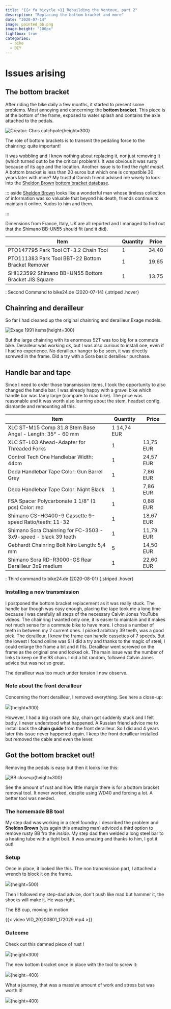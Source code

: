 ```yaml
---
title: "{{< fa bicycle >}} Rebuilding the Ventoux, part 2"
description: "Replacing the bottom bracket and more"
date: "2020-07-14"
image: painted_bb.png
image-height: "100px"
lightbox: true
categories: 
  - bike
  - DIY
---
```


# Issues arising

## The bottom bracket

After riding the bike daily a few months, it started to present some problems.
Most annoying and concerning: the **bottom bracket**. This piece is at the bottom of 
the frame, exposed to water splash and contains the axle attached to the pedals.

![Creator: Chris catchpole](bb.jpg){height=300}

The role of bottom brackets is to transmit the pedaling force to the chainring: quite important!

It was wobbling and I knew nothing about replacing it, nor just removing it (which turned out to be the critical problem!). It was obvious it was rusty because of its age and the location. Another issue is to find the _right model_. A bottom bracket is less 
than 20 euros but which one is compatible 30 years later with mine?
My trustful Danish friend advised me wisely to look into the [Sheldon Brown](https://www.sheldonbrown.com) 
[bottom bracket database](https://www.sheldonbrown.com/bbsize.html#shimano).

::: aside
 [Sheldon Brown](https://www.sheldonbrown.com)  looks like a wonderful man whose 
 tireless collection of information was so valuable that beyond his death, friends continue to maintain it online. Kudos to him and them.

:::

Dimensions from France, Italy, UK are all reported and I managed to find out that
 the Shimano BB-UN55 should fit (and it did).



| Item                                                | Quantity | Price |
|-----------------------------------------------------|----------|-------|
| PTO147795 Park Tool CT-3.2 Chain Tool               | 1        | 34.40 |
| PTO111383 Park Tool BBT-22 Bottom Bracket Remover   | 1        | 19.65 |
| SHI123592 Shimano BB-UN55 Bottom Bracket JIS Square | 1        | 13.75 |

: Second Command to bike24.de (2020-07-14) {.striped .hover}

## Chainring and derailleur

So far I had cleaned up the original chainring and derailleur Exage models.

![Exage 1991 items](signal-2020-05-21-191317.jpg){height=300}

But the large chainring with its enormous 52T was too big for a commute bike.
Derailleur was working ok, but I was also curious to install one, even if I had no 
experience. No derailleur hanger to be seen, it was directly screwed in the frame.
Did a try with a Sora basic derailleur purchase.

## Handle bar and tape

Since I need to order those transmission items, I took  the opportunity to also changed the handle bar.
I was already happy with a gravel bike which handle bar was fairly large (compare to road bike). The price was reasonable and it was worth also learning about the stem, headset config, dismantle and remounting all this.

| Item                                                | Quantity | Price |
|-----------------------------------------------------|----------|-------|
| XLC ST-M15 Comp 31.8 Stem Base Angel - Length: 35° - 60 mm | 1   14,74 EUR  |
| XLC ST-L03 Ahead-Adapter for Threaded Forks | 1  | 13,75 EUR    |
| Control Tech One Handlebar Width: 44cm |  1  | 24,57 EUR   | 
| Deda Handlebar Tape Color: Gun Barrel Grey | 1 |  7,86 EUR    |
| Deda Handlebar Tape Color: Night Black | 1  | 7,86 EUR   | 
| FSA Spacer Polycarbonate 1 1/8" (1 pcs) Color: red | 1 |  0,88 EUR  |  
| Shimano CS-HG400-9 Cassette 9-speed Ratio/teeth: 11-32 | 1  | 18,67 EUR   | 
| Shimano Sora Chainring for FC-3503 - 3x9-speed - black  39 teeth | 1 |  11,79 EUR   | 
| Gebhardt Chainring Bolt Niro Length: 5,4 mm | 5 |   14,50 EUR    |
| Shimano Sora RD-R3000-GS Rear Derailleur 3x9 medium | 1 |  22,60 EUR   |

: Third command to bike24.de (2020-08-01) {.striped .hover}

### Installing a new transmission

I postponed the bottom bracket replacement as it was really stuck. The handle bar though was easy enough, placing the tape took me a long time because I was carefully all steps of the necessary Calvin Jones YouTube videos.
The chainring I wanted only one, it is easier to maintain and it makes not much sense for a commute bike to have more. I chose a number of teeth in between my 2 current ones. I picked arbitrary 39 teeth, was a good pick.
The derailleur, I knew the frame can handle cassettes of 7 speeds. But the lowest I found online was 9! I did a try and thanks to the magic of steel, I could enlarge the frame a bit and it fits.
Derailleur went screwed on the frame as the original one and looked ok. The main issue was the number of links to keep on the 9S chain. I did a bit random, followed Calvin Jones advice but was not so great.

The derailleur was too much under tension I now observe.

### Note about the front derailleur

Concerning the front derailleur, I removed everything. See here a close-up:

![](IMG_20200819_084455.jpg){height=300}

However, I had a big crash one day, chain got suddenly stuck and I felt badly. I never understood what happened. A Russian friend advice me to install back the **chain guide** from the front derailleur. So I did and 4 years later this issue never happened again. I keep the front derailleur installed but removed the cable and even the lever.

## Got the bottom bracket out!

Removing the pedals is easy but then it looks like this:

![BB closeup](IMG_20200713_130943.jpg){height=300}

See the amount of rust and how little margin there is for a bottom bracket removal tool. It never worked, despite using WD40 and forcing a lot. A better tool was needed.

### The homemade BB tool

My step dad was working in a steel foundry. I described the problem and **Sheldon Brown** (yes again this amazing man) adviced a third option to remove rusty BB fro the _inside_. My step dad then welded a long steel bar to a heating tube with a tight bolt. It was amazing and thanks to him, I got it out!

### Setup

Once in place, it looked like this. The non transmission part, I attached a wrench to block it on the frame.

![](IMG_20200801_172022.jpg){height=500}

Then I followed my step-dad advice, don't push like mad but hammer it, the shocks will make it. He was right.

The BB cup, moving in motion

{{< video  VID_20200801_172029.mp4 >}}

### Outcome

Check out this damned piece of rust !

![](IMG_20200801_172423_1.jpg){height=300}


The new bottom bracket once in place with the tool to screw it:

![](IMG_20200801_175920.jpg){height=400}

What a journey, that was a massive amount of work and stress but was worth it!

![](IMG_20200808_132840.jpg){height=400}
